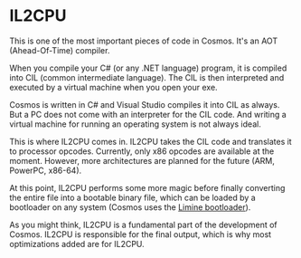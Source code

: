 # IL2CPU

This is one of the most important pieces of code in Cosmos. It's an AOT (Ahead-Of-Time) compiler.

When you compile your C# (or any .NET language) program, it is compiled into CIL (common intermediate language). The CIL is then interpreted and executed by a virtual machine when you open your exe.

Cosmos is written in C# and Visual Studio compiles it into CIL as always. But a PC does not come with an interpreter for the CIL code. And writing a virtual machine for running an operating system is not always ideal.

This is where IL2CPU comes in. IL2CPU takes the CIL code and translates it to processor opcodes. Currently, only x86 opcodes are available at the moment. However, more architectures are planned for the future (ARM, PowerPC, x86-64).

At this point, IL2CPU performs some more magic before finally converting the entire file into a bootable binary file, which can be loaded by a bootloader on any system (Cosmos uses the [Limine bootloader](https://github.com/limine-bootloader/limine)).

As you might think, IL2CPU is a fundamental part of the development of Cosmos. IL2CPU is responsible for the final output, which is why most optimizations added are for IL2CPU.